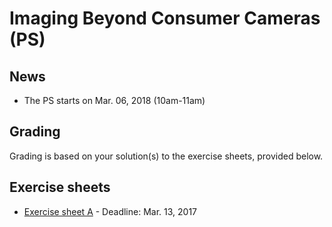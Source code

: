 # Imaging Beyond Consumer Cameras (PS)

## News

- The PS starts on Mar. 06, 2018 (10am-11am)

## Grading

Grading is based on your solution(s) to the exercise sheets, provided
below.

## Exercise sheets

- [Exercise sheet A](ex1.pdf) - Deadline: Mar. 13, 2017
